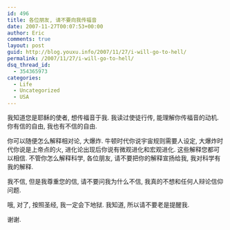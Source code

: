 ```yaml
---
id: 496
title: 各位朋友, 请不要向我传福音
date: 2007-11-27T00:07:53+00:00
author: Eric
comments: true
layout: post
guid: http://blog.youxu.info/2007/11/27/i-will-go-to-hell/
permalink: /2007/11/27/i-will-go-to-hell/
dsq_thread_id:
  - 354365973
categories:
  - Life
  - Uncategorized
  - USA
---
```

我知道您是耶稣的使者, 想传福音于我. 我读过使徒行传, 能理解你传福音的动机. 你有信的自由, 我也有不信的自由.

你可以随便怎么解释相对论, 大爆炸. 牛顿时代你说宇宙规则需要人设定, 大爆炸时代你说是上帝点的火, 进化论出现后你说有微观进化和宏观进化. 这些解释您都可以相信. 不管你怎么解释科学, 各位朋友, 请不要把你的解释宣扬给我, 我对科学有我的解释.

我不信, 但是我尊重您的信, 请不要问我为什么不信, 我真的不想和任何人辩论信仰问题.

哦, 对了, 按照圣经, 我一定会下地狱. 我知道, 所以请不要老是提醒我.

谢谢.